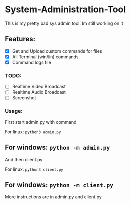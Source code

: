 # System-Administration-Tool

This is my pretty bad sys admin tool.
Im still working on it

## Features:
- [x] Get and Upload custom commands for files
- [x] All Terminal (win/lin) commands
- [x] Command logs file 

### TODO:
- [ ] Realtime Video Broadcast
- [ ] Realtime Audio Broadcast
- [ ] Screenshot

### Usage:
First start admin.py with command

For linux:
`python3 admin.py`

For windows:
`python -m admin.py`
-------------------
And then client.py

For linux:
`python3 client.py`

For windows:
`python -m client.py`
------------------------
More instructions are in admin.py and client.py
